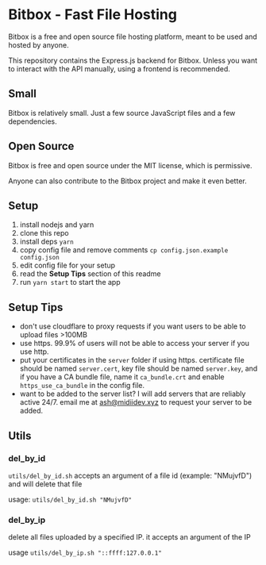 # Bitbox - Fast File Hosting

Bitbox is a free and open source file hosting platform, meant to be used and hosted by anyone.

This repository contains the Express.js backend for Bitbox. Unless you want to interact with the API manually, using a frontend is recommended.

## Small

Bitbox is relatively small. Just a few source JavaScript files and a few dependencies.

## Open Source

Bitbox is free and open source under the MIT license, which is permissive.

Anyone can also contribute to the Bitbox project and make it even better.

## Setup

1. install nodejs and yarn
1. clone this repo
1. install deps `yarn`
1. copy config file and remove comments `cp config.json.example config.json`
1. edit config file for your setup
1. read the **Setup Tips** section of this readme
1. run `yarn start` to start the app

## Setup Tips

- don't use cloudflare to proxy requests if you want users to be able to upload files >100MB
- use https. 99.9% of users will not be able to access your server if you use http.
- put your certificates in the `server` folder if using https. certificate file should be named `server.cert`, key file should be named `server.key`, and if you have a CA bundle file, name it `ca_bundle.crt` and enable `https_use_ca_bundle` in the config file.
- want to be added to the server list? I will add servers that are reliably active 24/7. email me at ash@midiidev.xyz to request your server to be added.

## Utils

### del_by_id
`utils/del_by_id.sh` accepts an argument of a file id (example: "NMujvfD") and will delete that file

usage: `utils/del_by_id.sh "NMujvfD"`

### del_by_ip
delete all files uploaded by a specified IP. it accepts an argument of the IP

usage `utils/del_by_ip.sh "::ffff:127.0.0.1"`